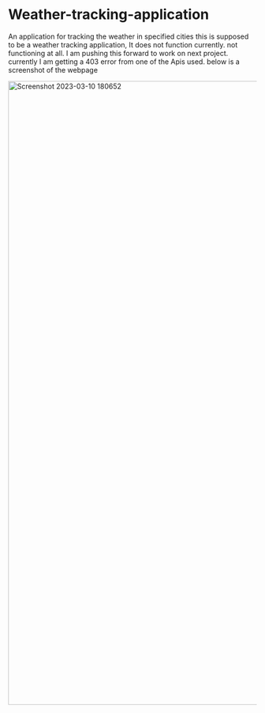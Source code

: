 # Weather-tracking-application
An application for tracking the weather in specified cities
this is supposed to be a weather tracking application, It does not function currently.
not functioning at all.
I am pushing this forward to work on next project. 
currently I am getting a 403 error from one of the Apis used.
below is a screenshot of the webpage


<img width="1264" alt="Screenshot 2023-03-10 180652" src="https://user-images.githubusercontent.com/109006341/224459416-193b87b2-0440-45a5-8eb3-4923f69cf79a.png">
